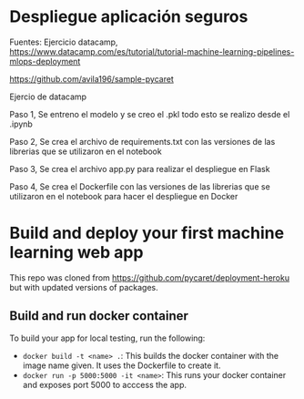 # Despliegue aplicación seguros
Fuentes: Ejercicio datacamp, https://www.datacamp.com/es/tutorial/tutorial-machine-learning-pipelines-mlops-deployment

https://github.com/avila196/sample-pycaret

Ejercio de datacamp

Paso 1, Se entreno el modelo y se creo el .pkl todo esto se realizo desde el .ipynb

Paso 2, Se crea el archivo de requirements.txt con las versiones de las librerias que se utilizaron en el notebook

Paso 3, Se crea el archivo app.py para realizar el despliegue en Flask

Paso 4, Se crea el Dockerfile con las versiones de las librerias que se utilizaron en el notebook para hacer el despliegue en Docker


# Build and deploy your first machine learning web app

This repo was cloned from https://github.com/pycaret/deployment-heroku but with updated versions of packages.

## Build and run docker container
To build your app for local testing, run the following:
* `docker build -t <name> .`: This builds the docker container with the image name given. It uses the Dockerfile to create it.
* `docker run -p 5000:5000 -it <name>`: This runs your docker container and exposes port 5000 to acccess the app.